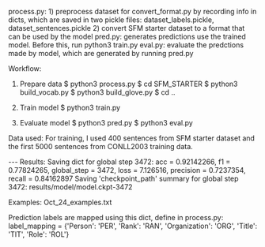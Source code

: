 process.py: 1) preprocess dataset for convert_format.py by recording info in dicts,
                  which are saved in two pickle files: dataset_labels.pickle, dataset_sentences.pickle
            2) convert SFM starter dataset to a format that can be used by the model
pred.py: generates predictions use the trained model. Before this, run python3 train.py
eval.py: evaluate the predctions made by model, which are generated by running pred.py

Workflow:
  1) Prepare data
    $ python3 process.py
    $ cd SFM_STARTER
    $ python3 build_vocab.py
    $ python3 build_glove.py
    $ cd ..

  2) Train model
    $ python3 train.py

  3) Evaluate model
    $ python3 pred.py
    $ python3 eval.py

Data used: For training, I used 400 sentences from SFM starter dataset and the first 5000 sentences from CONLL2003 training data.

--- Results:
Saving dict for global step 3472: acc = 0.92142266, f1 = 0.77824265, global_step = 3472, loss = 7.126516, precision = 0.7237354, recall = 0.84162897
Saving 'checkpoint_path' summary for global step 3472: results/model/model.ckpt-3472

Examples: Oct_24_examples.txt

Prediction labels are mapped using this dict, define in process.py:
label_mapping = {'Person':       'PER',
                 'Rank':         'RAN',
                 'Organization': 'ORG',
                 'Title':        'TIT',
                 'Role':         'ROL'}
